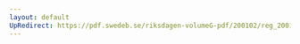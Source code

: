 ```yaml
---
layout: default
UpRedirect: https://pdf.swedeb.se/riksdagen-volumeG-pdf/200102/reg_200102/reg_200102_0581.pdf
---
```

